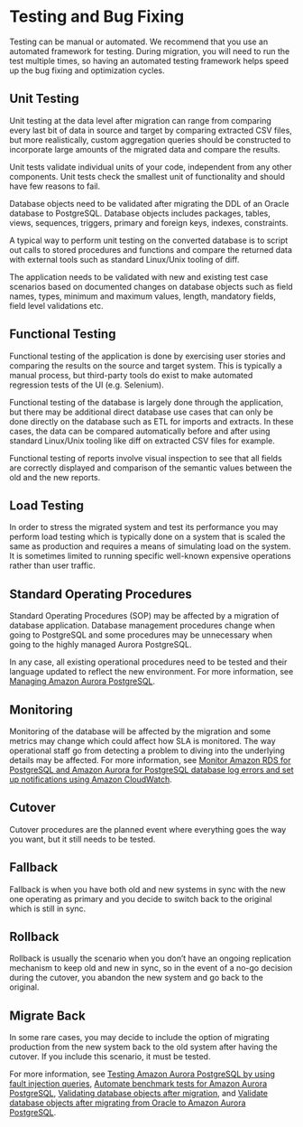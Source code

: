 # Testing and Bug Fixing<a name="chap-oracle-postgresql.migration-process.testing"></a>

Testing can be manual or automated\. We recommend that you use an automated framework for testing\. During migration, you will need to run the test multiple times, so having an automated testing framework helps speed up the bug fixing and optimization cycles\.

## Unit Testing<a name="chap-oracle-postgresql.migration-process.testing.unit"></a>

Unit testing at the data level after migration can range from comparing every last bit of data in source and target by comparing extracted CSV files, but more realistically, custom aggregation queries should be constructed to incorporate large amounts of the migrated data and compare the results\.

Unit tests validate individual units of your code, independent from any other components\. Unit tests check the smallest unit of functionality and should have few reasons to fail\.

Database objects need to be validated after migrating the DDL of an Oracle database to PostgreSQL\. Database objects includes packages, tables, views, sequences, triggers, primary and foreign keys, indexes, constraints\.

A typical way to perform unit testing on the converted database is to script out calls to stored procedures and functions and compare the returned data with external tools such as standard Linux/Unix tooling of diff\.

The application needs to be validated with new and existing test case scenarios based on documented changes on database objects such as field names, types, minimum and maximum values, length, mandatory fields, field level validations etc\.

## Functional Testing<a name="chap-oracle-postgresql.migration-process.testing.functional"></a>

Functional testing of the application is done by exercising user stories and comparing the results on the source and target system\. This is typically a manual process, but third\-party tools do exist to make automated regression tests of the UI \(e\.g\. Selenium\)\.

Functional testing of the database is largely done through the application, but there may be additional direct database use cases that can only be done directly on the database such as ETL for imports and extracts\. In these cases, the data can be compared automatically before and after using standard Linux/Unix tooling like diff on extracted CSV files for example\.

Functional testing of reports involve visual inspection to see that all fields are correctly displayed and comparison of the semantic values between the old and the new reports\.

## Load Testing<a name="chap-oracle-postgresql.migration-process.testing.load"></a>

In order to stress the migrated system and test its performance you may perform load testing which is typically done on a system that is scaled the same as production and requires a means of simulating load on the system\. It is sometimes limited to running specific well\-known expensive operations rather than user traffic\.

## Standard Operating Procedures<a name="chap-oracle-postgresql.migration-process.testing.standard"></a>

Standard Operating Procedures \(SOP\) may be affected by a migration of database application\. Database management procedures change when going to PostgreSQL and some procedures may be unnecessary when going to the highly managed Aurora PostgreSQL\.

In any case, all existing operational procedures need to be tested and their language updated to reflect the new environment\. For more information, see [Managing Amazon Aurora PostgreSQL](https://docs.aws.amazon.com/AmazonRDS/latest/AuroraUserGuide/AuroraPostgreSQL.Managing.html)\.

## Monitoring<a name="chap-oracle-postgresql.migration-process.testing.monitoring"></a>

Monitoring of the database will be affected by the migration and some metrics may change which could affect how SLA is monitored\. The way operational staff go from detecting a problem to diving into the underlying details may be affected\. For more information, see [Monitor Amazon RDS for PostgreSQL and Amazon Aurora for PostgreSQL database log errors and set up notifications using Amazon CloudWatch](https://aws.amazon.com/blogs/database/monitor-amazon-rds-for-postgresql-and-amazon-aurora-for-postgresql-database-log-errors-and-set-up-notifications-using-amazon-cloudwatch/)\.

## Cutover<a name="chap-oracle-postgresql.migration-process.testing.cutover"></a>

Cutover procedures are the planned event where everything goes the way you want, but it still needs to be tested\.

## Fallback<a name="chap-oracle-postgresql.migration-process.testing.fallback"></a>

Fallback is when you have both old and new systems in sync with the new one operating as primary and you decide to switch back to the original which is still in sync\.

## Rollback<a name="chap-oracle-postgresql.migration-process.testing.rollback"></a>

Rollback is usually the scenario when you don’t have an ongoing replication mechanism to keep old and new in sync, so in the event of a no\-go decision during the cutover, you abandon the new system and go back to the original\.

## Migrate Back<a name="chap-oracle-postgresql.migration-process.testing.migrate-back"></a>

In some rare cases, you may decide to include the option of migrating production from the new system back to the old system after having the cutover\. If you include this scenario, it must be tested\.

For more information, see [Testing Amazon Aurora PostgreSQL by using fault injection queries](https://docs.aws.amazon.com/AmazonRDS/latest/AuroraUserGuide/AuroraPostgreSQL.Managing.FaultInjectionQueries.html), [Automate benchmark tests for Amazon Aurora PostgreSQL](https://aws.amazon.com/blogs/database/automate-benchmark-tests-for-amazon-aurora-postgresql/), [Validating database objects after migration](https://aws.amazon.com/blogs/database/validating-database-objects-after-migration-using-aws-sct-and-aws-dms/), and [Validate database objects after migrating from Oracle to Amazon Aurora PostgreSQL](https://docs.aws.amazon.com/prescriptive-guidance/latest/patterns/validate-database-objects-after-migrating-from-oracle-to-amazon-aurora-postgresql.html)\.